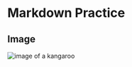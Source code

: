 # Markdown Practice
## Image
![image of a kangaroo](https://wildlifewonders.org.au/wp-content/uploads/2020/08/eastern_grey_kangaroo_placeholder-1.png)
